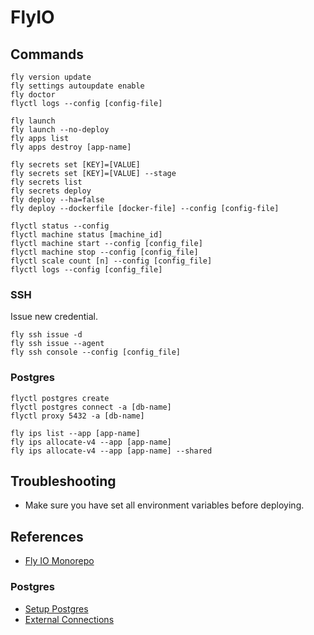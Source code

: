 # FlyIO

## Commands

```
fly version update
fly settings autoupdate enable
fly doctor
flyctl logs --config [config-file]
```

```
fly launch
fly launch --no-deploy
fly apps list
fly apps destroy [app-name]
```

```
fly secrets set [KEY]=[VALUE]
fly secrets set [KEY]=[VALUE] --stage
fly secrets list
fly secrets deploy
fly deploy --ha=false
fly deploy --dockerfile [docker-file] --config [config-file]

flyctl status --config
flyctl machine status [machine_id]
flyctl machine start --config [config_file]
flyctl machine stop --config [config_file]
flyctl scale count [n] --config [config_file]
flyctl logs --config [config_file]
```

### SSH

Issue new credential.

```
fly ssh issue -d
fly ssh issue --agent
fly ssh console --config [config_file]
```

### Postgres

```
flyctl postgres create
flyctl postgres connect -a [db-name]
flyctl proxy 5432 -a [db-name]

fly ips list --app [app-name]
fly ips allocate-v4 --app [app-name]
fly ips allocate-v4 --app [app-name] --shared
```

## Troubleshooting

- Make sure you have set all environment variables before deploying.

## References

- [Fly IO Monorepo](https://fly.io/docs/reference/monorepo/)

### Postgres

- [Setup Postgres](https://medium.com/data-folks-indonesia/setup-free-postgresql-on-fly-io-and-import-database-3f8f891cbc71)
- [External Connections](https://fly.io/docs/postgres/connecting/connecting-external/)
